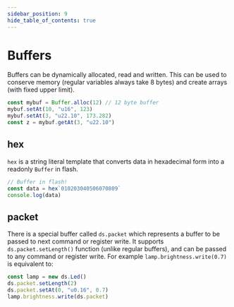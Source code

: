 ```yaml
---
sidebar_position: 9
hide_table_of_contents: true
---
```


# Buffers

Buffers can be dynamically allocated, read and written.
This can be used to conserve memory (regular variables always take 8 bytes)
and create arrays (with fixed upper limit).

```ts
const mybuf = Buffer.alloc(12) // 12 byte buffer
mybuf.setAt(10, "u16", 123)
mybuf.setAt(3, "u22.10", 173.282)
const z = mybuf.getAt(3, "u22.10")
```

## hex

`hex` is a string literal template that converts data in hexadecimal form into a readonly `Buffer` in flash.

```ts
// Buffer in flash!
const data = hex`010203040506070809`
console.log(data)
```

## packet

There is a special buffer called `ds.packet` which represents a buffer to be passed to next
command or register write.
It supports `ds.packet.setLength()` function (unlike regular buffers),
and can be passed to any command or register write.
For example `lamp.brightness.write(0.7)` is equivalent to:

```ts no-build
const lamp = new ds.Led()
ds.packet.setLength(2)
ds.packet.setAt(0, "u0.16", 0.7)
lamp.brightness.write(ds.packet)
```
